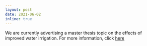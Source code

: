 ```yaml
---
layout: post
date: 2021-06-02
inline: true
---
```


We are currently advertising a master thesis topic on the effects of improved water irrigation. For more information, click 
<a href="{{ site.baseurl }}/assets/pdf/Master_thesis_advert.pdf">here</a> 
